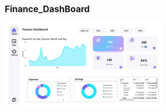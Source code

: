 # Finance_DashBoard

![Dashboard](https://github.com/Vedant326/Finance_DashBoard/blob/13a93bece1726d77c7770dc7153c2ac042fe953a/Dashboard.png)
